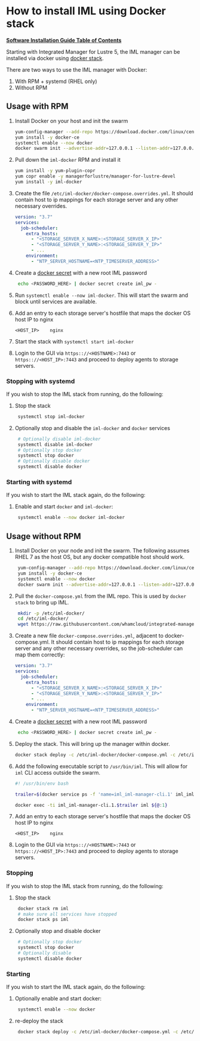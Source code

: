 # How to install IML using Docker stack

[**Software Installation Guide Table of Contents**](ig_TOC.md)

Starting with Integrated Manager for Lustre 5, the IML manager can be installed via docker using [docker stack](https://docs.docker.com/get-started/part5/).

There are two ways to use the IML manager with Docker:

1. With RPM + systemd (RHEL only)
1. Without RPM

## Usage with RPM

1. Install Docker on your host and init the swarm

   ```sh
   yum-config-manager --add-repo https://download.docker.com/linux/centos/docker-ce.repo
   yum install -y docker-ce
   systemctl enable --now docker
   docker swarm init --advertise-addr=127.0.0.1 --listen-addr=127.0.0.1
   ```

1. Pull down the `iml-docker` RPM and install it

   ```sh
   yum install -y yum-plugin-copr
   yum copr enable -y managerforlustre/manager-for-lustre-devel
   yum install -y iml-docker
   ```

1. Create the file `/etc/iml-docker/docker-compose.overrides.yml`. It should contain host to ip mappings for each storage server and any other necessary overrides.

   ```yaml
   version: "3.7"
   services:
     job-scheduler:
       extra_hosts:
         - "<STORAGE_SERVER_X_NAME>:<STORAGE_SERVER_X_IP>"
         - "<STORAGE_SERVER_Y_NAME>:<STORAGE_SERVER_Y_IP>"
         - ...
       environment:
         - "NTP_SERVER_HOSTNAME=<NTP_TIMESERVER_ADDRESS>"
   ```

1. Create a [docker secret](https://docs.docker.com/engine/swarm/secrets/) with a new root IML password

   ```sh
    echo <PASSWORD_HERE> | docker secret create iml_pw -
   ```

1. Run `systemctl enable --now iml-docker`. This will start the swarm and block until services are available.

1. Add an entry to each storage server's hostfile that maps the docker OS host IP to nginx

   ```text
   <HOST_IP>	nginx
   ```

1. Start the stack with `systemctl start iml-docker`

1. Login to the GUI via `https:://<HOSTNAME>:7443` or `https:://<HOST_IP>:7443` and proceed to deploy agents to storage servers.

### Stopping with systemd

If you wish to stop the IML stack from running, do the following:

1. Stop the stack

   ```sh
    systemctl stop iml-docker
   ```

1. Optionally stop and disable the `iml-docker` and `docker` services

   ```sh
    # Optionally disable iml-docker
    systemctl disable iml-docker
    # Optionally stop docker
    systemctl stop docker
    # Optionally disable docker
    systemctl disable docker
   ```

### Starting with systemd

If you wish to start the IML stack again, do the following:

1. Enable and start `docker` and `iml-docker`:

   ```sh
    systemctl enable --now docker iml-docker
   ```

## Usage without RPM

1. Install Docker on your node and init the swarm. The following assumes RHEL 7 as the host OS, but any docker compatible host should work.

   ```sh
    yum-config-manager --add-repo https://download.docker.com/linux/centos/docker-ce.repo
    yum install -y docker-ce
    systemctl enable --now docker
    docker swarm init --advertise-addr=127.0.0.1 --listen-addr=127.0.0.1
   ```

1. Pull the `docker-compose.yml` from the IML repo. This is used by `docker stack` to bring up IML.

   ```sh
    mkdir -p /etc/iml-docker/
    cd /etc/iml-docker/
    wget https://raw.githubusercontent.com/whamcloud/integrated-manager-for-lustre/master/docker/docker-compose.yml
   ```

1. Create a new file `docker-compose.overrides.yml`, adjacent to docker-compose.yml. It should contain host to ip mappings for each storage server and any other necessary overrides, so the job-scheduler can map them correctly:

   ```yaml
   version: "3.7"
   services:
     job-scheduler:
       extra_hosts:
         - "<STORAGE_SERVER_X_NAME>:<STORAGE_SERVER_X_IP>"
         - "<STORAGE_SERVER_Y_NAME>:<STORAGE_SERVER_Y_IP>"
         - ...
       environment:
         - "NTP_SERVER_HOSTNAME=<NTP_TIMESERVER_ADDRESS>"
   ```

1. Create a [docker secret](https://docs.docker.com/engine/swarm/secrets/) with a new root IML password

   ```sh
    echo <PASSWORD_HERE> | docker secret create iml_pw -
   ```

1. Deploy the stack. This will bring up the manager within docker.

   ```sh
   docker stack deploy -c /etc/iml-docker/docker-compose.yml -c /etc/iml-docker/docker-compose.overrides.yml iml
   ```

1. Add the following executable script to `/usr/bin/iml`. This will allow for `iml` CLI access outside the swarm.

   ```sh
   #! /usr/bin/env bash

   trailer=$(docker service ps -f 'name=iml_iml-manager-cli.1' iml_iml-manager-cli -q --no-trunc | head -n1)

   docker exec -ti iml_iml-manager-cli.1.$trailer iml ${@:1}
   ```

1. Add an entry to each storage server's hostfile that maps the docker OS host IP to nginx

   ```text
   <HOST_IP>	nginx
   ```

1. Login to the GUI via `https:://<HOSTNAME>:7443` or `https:://<HOST_IP>:7443` and proceed to deploy agents to storage servers.

### Stopping

If you wish to stop the IML stack from running, do the following:

1. Stop the stack

   ```sh
    docker stack rm iml
    # make sure all services have stopped
    docker stack ps iml
   ```

1. Optionally stop and disable docker

   ```sh
    # Optionally stop docker
    systemctl stop docker
    # Optionally disable
    systemctl disable docker
   ```

### Starting

If you wish to start the IML stack again, do the following:

1. Optionally enable and start docker:

   ```sh
    systemctl enable --now docker
   ```

1. re-deploy the stack

   ```sh
    docker stack deploy -c /etc/iml-docker/docker-compose.yml -c /etc/iml-docker/docker-compose.overrides.yml iml
   ```
